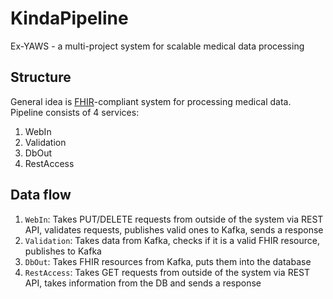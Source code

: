 # KindaPipeline
Ex-YAWS - a multi-project system for scalable medical data processing

## Structure

General idea is [FHIR](https://en.wikipedia.org/wiki/Fast_Healthcare_Interoperability_Resources)-compliant system for processing medical data.
Pipeline consists of 4 services:
1. WebIn
2. Validation
3. DbOut
4. RestAccess

## Data flow

1. `WebIn`: Takes PUT/DELETE requests from outside of the system via REST API, validates requests, publishes valid ones to Kafka, sends a response
2. `Validation`: Takes data from Kafka, checks if it is a valid FHIR resource, publishes to Kafka
3. `DbOut`: Takes FHIR resources from Kafka, puts them into the database
4. `RestAccess`: Takes GET requests from outside of the system via REST API, takes information from the DB and sends a response
